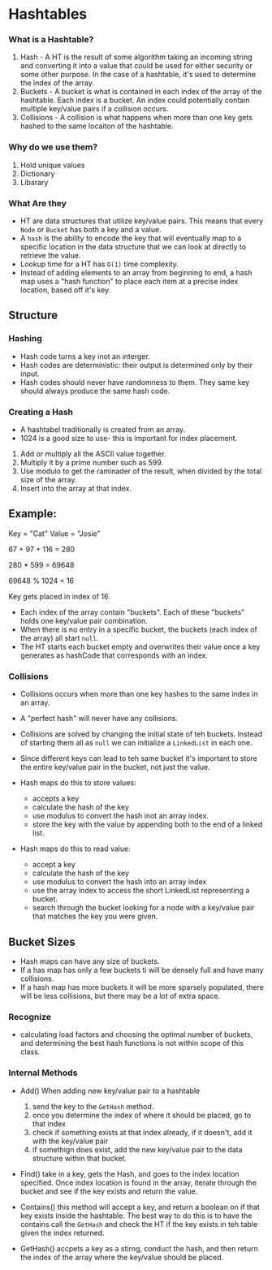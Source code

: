 # Hashtables

### What is a Hashtable?

1. Hash - A HT is the result of some algorithm taking an incoming string and converting it into a value that could be used for either security or some other purpose. In the case of a hashtable, it's used to determine the index of the array.
2. Buckets - A bucket is what is contained in each index of the array of the hashtable. Each index is a bucket. An index could potentially contain multiple key/value pairs if a collision occurs.
3. Collisions - A collision is what happens when more than one key gets hashed to the same locaiton of the hashtable.

### Why do we use them?

1. Hold unique values
2. Dictionary
3. Libarary

### What Are they

- HT are data structures that utilize key/value pairs. This means that every `Node` or `Bucket` has both a key and a value.
- A `hash` is the ability to encode the key that will eventually map to a specific location in the data structure that we can look at directly to retrieve the value.
- Lookup time for a HT has `O(1)` time complexity.
- Instead of adding elements to an array from beginning to end, a hash map uses a "hash function" to place each item at a precise index location, based off it's key.

## Structure

### Hashing

- Hash code turns a key inot an interger.
- Hash codes are deterministic: their output is determined only by their input.
- Hash codes should never have randomness to them. They same key should always produce the same hash code.

### Creating a Hash

- A hashtabel traditionally is created from an array. 
- 1024 is a good size to use- this is important for index placement.
1. Add or multiply all the ASCII value together.
2. Multiply it by a prime number such as 599.
3. Use modulo to get the raminader of the result, when divided by the total size of the array.
4. Insert into the array at that index.

## Example:

Key = "Cat"
Value = "Josie"

67 + 97 + 116 = 280

280 * 599 = 69648

69648 % 1024 = 16

Key gets placed in index of 16.

- Each index of the array contain "buckets". Each of these "buckets" holds one key/value pair combination.
- When there is no entry in a specific bucket, the buckets (each index of the array) all start `null`.
- The HT starts each bucket empty and overwrites their value once a key generates as hashCode that corresponds with an index.

### Collisions

- Collisions occurs when more than one key hashes to the same index in an array. 
- A "perfect hash" will never have any collisions.
- Collisions are solved by changing the initial state of teh buckets. Instead of starting them all as `null` we can initialize a `LinkedList` in each one.
- Since different keys can lead to teh same bucket it's important to store the entire key/value pair in the bucket, not just the value.
- Hash maps do this to store values:
    - accepts a key
    - calculate the hash of the key
    - use modulus to convert the hash inot an array index.
    - store the key with the value by appending both to the end of a linked list.

- Hash maps do this to read value:
    - accept a key
    - calculate the hash of the key
    - use modulus to convert the hash into an array index
    - use the array index to access the short LinkedList representing a bucket.
    - search through the bucket looking for a node with a key/value pair that matches the key you were given.

## Bucket Sizes

- Hash maps can have any size of buckets.
- If a has map has only a few buckets ti will be densely full and have many collisions. 
- If a hash map has more buckets it will be more sparsely populated, there will be less collisions, but there may be a lot of extra space.

### Recognize

- calculating load factors and choosing the optimal number of buckets, and determining the best hash functions is not within scope of this class.

### Internal Methods

- Add() When adding new key/value pair to a hashtable
    1. send the key to the `GetHash` method.
    2. once you determine the index of where it should be placed, go to that index
    3. check if something exists at that index already, if it doesn't, add it with the key/value pair
    4. if somethign does exist, add the new key/value pair to the data structure within that bucket.

- Find() take in a key, gets the Hash, and goes to the index location specified. Once index location is found in the array, iterate through the bucket and see if the key exists and return the value.

- Contains() this method will accept a key, and return a boolean on if that key exists inside the hashtable. The best way to do this is to have the contains call the `GetHash` and check the HT if the key exists in teh table given the index returned.

- GetHash() accpets a key as a stirng, conduct the hash, and then return the index of the array where the key/value should be placed.

